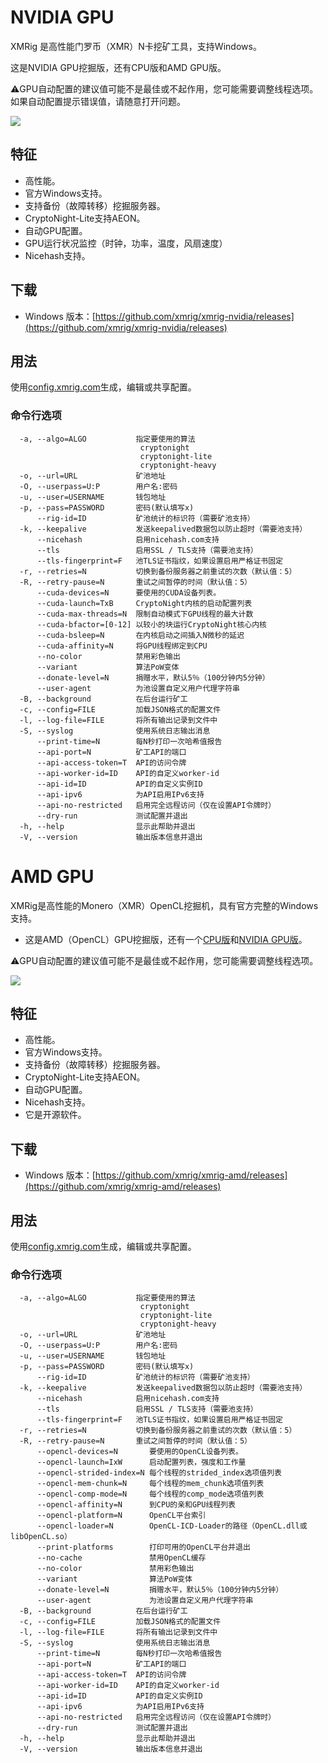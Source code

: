 # NVIDIA GPU

XMRig 是高性能门罗币（XMR）N卡挖矿工具，支持Windows。

这是NVIDIA GPU挖掘版，还有CPU版和AMD GPU版。

⚠️GPU自动配置的建议值可能不是最佳或不起作用，您可能需要调整线程选项。如果自动配置提示错误值，请随意打开问题。

![](https://camo.githubusercontent.com/8daca1246fc9a96d5a0fff0c9ccfa16239986832/68747470733a2f2f692e696d6775722e636f6d2f7752435a33494a2e706e67)



## 特征

- 高性能。
- 官方Windows支持。
- 支持备份（故障转移）挖掘服务器。
- CryptoNight-Lite支持AEON。
- 自动GPU配置。
- GPU运行状况监控（时钟，功率，温度，风扇速度）
- Nicehash支持。

## 下载

- Windows 版本：[https://github.com/xmrig/xmrig-nvidia/releases](https://github.com/xmrig/xmrig-nvidia/releases)



## 用法

使用[config.xmrig.com](https://config.xmrig.com/nvidia)生成，编辑或共享配置。

### 命令行选项

```
  -a, --algo=ALGO           指定要使用的算法
                             cryptonight
                             cryptonight-lite
                             cryptonight-heavy
  -o, --url=URL             矿池地址
  -O, --userpass=U:P        用户名:密码
  -u, --user=USERNAME       钱包地址
  -p, --pass=PASSWORD       密码(默认填写x)
      --rig-id=ID           矿池统计的标识符（需要矿池支持）
  -k, --keepalive           发送keepalived数据包以防止超时（需要池支持）
      --nicehash            启用nicehash.com支持
      --tls                 启用SSL / TLS支持（需要池支持）
      --tls-fingerprint=F   池TLS证书指纹，如果设置启用严格证书固定
  -r, --retries=N           切换到备份服务器之前重试的次数（默认值：5）
  -R, --retry-pause=N       重试之间暂停的时间（默认值：5）
      --cuda-devices=N      要使用的CUDA设备列表。
      --cuda-launch=TxB     CryptoNight内核的启动配置列表
      --cuda-max-threads=N  限制自动模式下GPU线程的最大计数
      --cuda-bfactor=[0-12] 以较小的块运行CryptoNight核心内核
      --cuda-bsleep=N       在内核启动之间插入N微秒的延迟
      --cuda-affinity=N     将GPU线程绑定到CPU
      --no-color            禁用彩色输出
      --variant             算法PoW变体
      --donate-level=N      捐赠水平，默认5％（100分钟内5分钟）
      --user-agent          为池设置自定义用户代理字符串
  -B, --background          在后台运行矿工
  -c, --config=FILE         加载JSON格式的配置文件
  -l, --log-file=FILE       将所有输出记录到文件中
  -S, --syslog              使用系统日志输出消息
      --print-time=N        每N秒打印一次哈希值报告
      --api-port=N          矿工API的端口
      --api-access-token=T  API的访问令牌
      --api-worker-id=ID    API的自定义worker-id
      --api-id=ID           API的自定义实例ID
      --api-ipv6            为API启用IPv6支持
      --api-no-restricted   启用完全远程访问（仅在设置API令牌时）
      --dry-run             测试配置并退出
  -h, --help                显示此帮助并退出
  -V, --version             输出版本信息并退出
```



# AMD GPU

XMRig是高性能的Monero（XMR）OpenCL挖掘机，具有官方完整的Windows支持。

- 这是AMD（OpenCL）GPU挖掘版，还有一个[CPU版](https://github.com/xmrig/xmrig)和[NVIDIA GPU版](https://github.com/xmrig/xmrig-nvidia)。

⚠️GPU自动配置的建议值可能不是最佳或不起作用，您可能需要调整线程选项。

![](https://camo.githubusercontent.com/9f9a8b36efa7e8bb8252809aca5a70e63ab61a07/68747470733a2f2f786d7269672e636f6d2f6173736574732f696d672f73637265656e73686f74732f786d7269672d616d642d322e382e362e706e67)



## 特征

- 高性能。
- 官方Windows支持。
- 支持备份（故障转移）挖掘服务器。
- CryptoNight-Lite支持AEON。
- 自动GPU配置。
- Nicehash支持。
- 它是开源软件。

## 下载

- Windows 版本：[https://github.com/xmrig/xmrig-amd/releases](https://github.com/xmrig/xmrig-amd/releases)



## 用法

使用[config.xmrig.com](https://config.xmrig.com/amd)生成，编辑或共享配置。

### 命令行选项

```
  -a, --algo=ALGO           指定要使用的算法
                             cryptonight
                             cryptonight-lite
                             cryptonight-heavy
  -o, --url=URL             矿池地址
  -O, --userpass=U:P        用户名:密码
  -u, --user=USERNAME       钱包地址
  -p, --pass=PASSWORD       密码(默认填写x)
      --rig-id=ID           矿池统计的标识符（需要矿池支持）
  -k, --keepalive           发送keepalived数据包以防止超时（需要池支持）
      --nicehash            启用nicehash.com支持
      --tls                 启用SSL / TLS支持（需要池支持）
      --tls-fingerprint=F   池TLS证书指纹，如果设置启用严格证书固定
  -r, --retries=N           切换到备份服务器之前重试的次数（默认值：5）
  -R, --retry-pause=N       重试之间暂停的时间（默认值：5）
      --opencl-devices=N       要使用的OpenCL设备列表。
      --opencl-launch=IxW      启动配置列表，强度和工作量
      --opencl-strided-index=N 每个线程的strided_index选项值列表
      --opencl-mem-chunk=N     每个线程的mem_chunk选项值列表
      --opencl-comp-mode=N     每个线程的comp_mode选项值列表
      --opencl-affinity=N      到CPU的亲和GPU线程列表
      --opencl-platform=N      OpenCL平台索引
      --opencl-loader=N        OpenCL-ICD-Loader的路径（OpenCL.dll或libOpenCL.so）
      --print-platforms        打印可用的OpenCL平台并退出
      --no-cache               禁用OpenCL缓存
      --no-color               禁用彩色输出
      --variant                算法PoW变体
      --donate-level=N         捐赠水平，默认5％（100分钟内5分钟）
      --user-agent             为池设置自定义用户代理字符串
  -B, --background          在后台运行矿工
  -c, --config=FILE         加载JSON格式的配置文件
  -l, --log-file=FILE       将所有输出记录到文件中
  -S, --syslog              使用系统日志输出消息
      --print-time=N        每N秒打印一次哈希值报告
      --api-port=N          矿工API的端口
      --api-access-token=T  API的访问令牌
      --api-worker-id=ID    API的自定义worker-id
      --api-id=ID           API的自定义实例ID
      --api-ipv6            为API启用IPv6支持
      --api-no-restricted   启用完全远程访问（仅在设置API令牌时）
      --dry-run             测试配置并退出
  -h, --help                显示此帮助并退出
  -V, --version             输出版本信息并退出
```